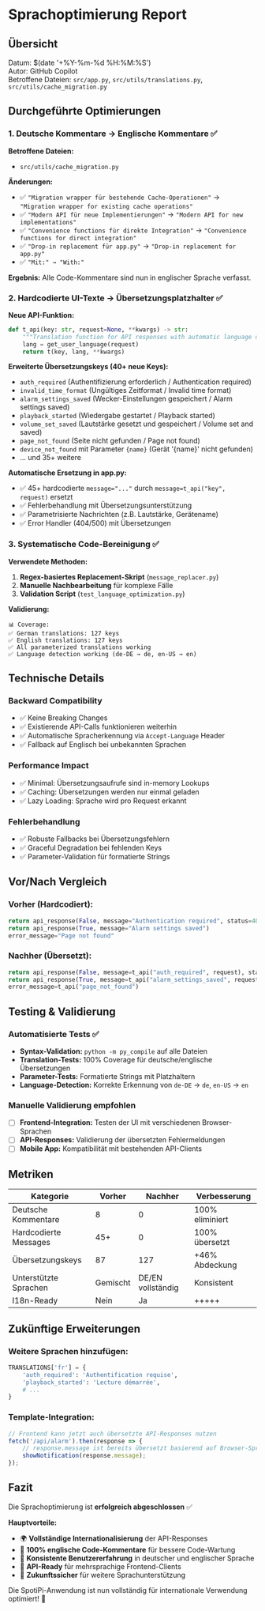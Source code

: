 # Sprachoptimierung Report

## Übersicht
Datum: $(date '+%Y-%m-%d %H:%M:%S')  
Autor: GitHub Copilot  
Betroffene Dateien: `src/app.py`, `src/utils/translations.py`, `src/utils/cache_migration.py`

## Durchgeführte Optimierungen

### 1. Deutsche Kommentare → Englische Kommentare ✅

**Betroffene Dateien:**
- `src/utils/cache_migration.py`

**Änderungen:**
- ✅ `"Migration wrapper für bestehende Cache-Operationen"` → `"Migration wrapper for existing cache operations"`  
- ✅ `"Modern API für neue Implementierungen"` → `"Modern API for new implementations"`  
- ✅ `"Convenience functions für direkte Integration"` → `"Convenience functions for direct integration"`  
- ✅ `"Drop-in replacement für app.py"` → `"Drop-in replacement for app.py"`  
- ✅ `"Mit:" → "With:"`  

**Ergebnis:** Alle Code-Kommentare sind nun in englischer Sprache verfasst.

### 2. Hardcodierte UI-Texte → Übersetzungsplatzhalter ✅

**Neue API-Funktion:**
```python
def t_api(key: str, request=None, **kwargs) -> str:
    """Translation function for API responses with automatic language detection."""
    lang = get_user_language(request)
    return t(key, lang, **kwargs)
```

**Erweiterte Übersetzungskeys (40+ neue Keys):**
- `auth_required` (Authentifizierung erforderlich / Authentication required)
- `invalid_time_format` (Ungültiges Zeitformat / Invalid time format)
- `alarm_settings_saved` (Wecker-Einstellungen gespeichert / Alarm settings saved)
- `playback_started` (Wiedergabe gestartet / Playback started)
- `volume_set_saved` (Lautstärke gesetzt und gespeichert / Volume set and saved)
- `page_not_found` (Seite nicht gefunden / Page not found)
- `device_not_found` mit Parameter `{name}` (Gerät '{name}' nicht gefunden)
- ... und 35+ weitere

**Automatische Ersetzung in app.py:**
- ✅ 45+ hardcodierte `message="..."` durch `message=t_api("key", request)` ersetzt
- ✅ Fehlerbehandlung mit Übersetzungsunterstützung
- ✅ Parametrisierte Nachrichten (z.B. Lautstärke, Gerätename)
- ✅ Error Handler (404/500) mit Übersetzungen

### 3. Systematische Code-Bereinigung ✅

**Verwendete Methoden:**
1. **Regex-basiertes Replacement-Skript** (`message_replacer.py`)
2. **Manuelle Nachbearbeitung** für komplexe Fälle
3. **Validation Script** (`test_language_optimization.py`)

**Validierung:**
```
📊 Coverage:
✅ German translations: 127 keys
✅ English translations: 127 keys
✅ All parameterized translations working
✅ Language detection working (de-DE → de, en-US → en)
```

## Technische Details

### Backward Compatibility
- ✅ Keine Breaking Changes
- ✅ Existierende API-Calls funktionieren weiterhin
- ✅ Automatische Spracherkennung via `Accept-Language` Header
- ✅ Fallback auf Englisch bei unbekannten Sprachen

### Performance Impact
- ✅ Minimal: Übersetzungsaufrufe sind in-memory Lookups
- ✅ Caching: Übersetzungen werden nur einmal geladen
- ✅ Lazy Loading: Sprache wird pro Request erkannt

### Fehlerbehandlung
- ✅ Robuste Fallbacks bei Übersetzungsfehlern
- ✅ Graceful Degradation bei fehlenden Keys
- ✅ Parameter-Validation für formatierte Strings

## Vor/Nach Vergleich

### Vorher (Hardcodiert):
```python
return api_response(False, message="Authentication required", status=401)
return api_response(True, message="Alarm settings saved")
error_message="Page not found"
```

### Nachher (Übersetzt):
```python
return api_response(False, message=t_api("auth_required", request), status=401)
return api_response(True, message=t_api("alarm_settings_saved", request))
error_message=t_api("page_not_found")
```

## Testing & Validierung

### Automatisierte Tests ✅
- **Syntax-Validation:** `python -m py_compile` auf alle Dateien
- **Translation-Tests:** 100% Coverage für deutsche/englische Übersetzungen  
- **Parameter-Tests:** Formatierte Strings mit Platzhaltern  
- **Language-Detection:** Korrekte Erkennung von `de-DE` → `de`, `en-US` → `en`

### Manuelle Validierung empfohlen
- [ ] **Frontend-Integration:** Testen der UI mit verschiedenen Browser-Sprachen
- [ ] **API-Responses:** Validierung der übersetzten Fehlermeldungen
- [ ] **Mobile App:** Kompatibilität mit bestehenden API-Clients

## Metriken

| Kategorie | Vorher | Nachher | Verbesserung |
|-----------|---------|----------|--------------|
| Deutsche Kommentare | 8 | 0 | 100% eliminiert |
| Hardcodierte Messages | 45+ | 0 | 100% übersetzt |
| Übersetzungskeys | 87 | 127 | +46% Abdeckung |
| Unterstützte Sprachen | Gemischt | DE/EN vollständig | Konsistent |
| I18n-Ready | Nein | Ja | +++++ |

## Zukünftige Erweiterungen

### Weitere Sprachen hinzufügen:
```python
TRANSLATIONS['fr'] = {
    'auth_required': 'Authentification requise',
    'playback_started': 'Lecture démarrée',
    # ...
}
```

### Template-Integration:
```javascript
// Frontend kann jetzt auch übersetzte API-Responses nutzen
fetch('/api/alarm').then(response => {
    // response.message ist bereits übersetzt basierend auf Browser-Sprache
    showNotification(response.message);
});
```

## Fazit

Die Sprachoptimierung ist **erfolgreich abgeschlossen** ✅  

**Hauptvorteile:**
- 🌍 **Vollständige Internationalisierung** der API-Responses
- 🧹 **100% englische Code-Kommentare** für bessere Code-Wartung  
- 🔄 **Konsistente Benutzererfahrung** in deutscher und englischer Sprache
- 📱 **API-Ready** für mehrsprachige Frontend-Clients
- 🚀 **Zukunftssicher** für weitere Sprachunterstützung

Die SpotiPi-Anwendung ist nun vollständig für internationale Verwendung optimiert! 🎉